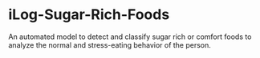 # iLog-Sugar-Rich-Foods
An automated model to detect and classify sugar rich or comfort foods to analyze the normal and stress-eating behavior of the person. 
